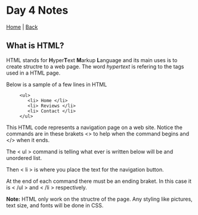 # Day 4 Notes

[Home](/README.md) | [Back](/102-main/102TableofContents.md)


## What is HTML?

HTML stands for **H**yper**T**ext **M**arkup **L**anguage and its main uses is to create structre to a web page. The word *hypertext* is refering to the tags used in a HTML page.

Below is a sample of a few lines in HTML
     
     
         <ul>
            <li> Home </li>
            <li> Reviews </li>
            <li> Contact </li>
         </ul>

This HTML code represents a navigation page on a web site. Notice the commands are in these brakets <> to help when the command begins and </> when it ends. 

The < ul > command is telling what ever is written below will be and unordered list.

Then < li > is where you place the text for the navigation button.

At the end of each command there must be an ending braket. In this case it is < /ul > and < /li > respectively.



**Note:** HTML only work on the structre of the page. Any styling like pictures, text size, and fonts will be done in CSS.
